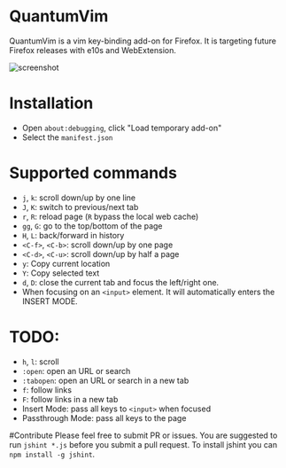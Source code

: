 QuantumVim
================
QuantumVim is a vim key-binding add-on for Firefox. It is targeting future Firefox releases with e10s and WebExtension.

![screenshot](https://github.com/shinglyu/QuantumVim/raw/master/doc/screenshot.png)

# Installation
* Open `about:debugging`, click "Load temporary add-on"
* Select the `manifest.json`

# Supported commands
* `j`, `k`: scroll down/up by one line
* `J`, `K`: switch to previous/next tab
* `r`, `R`: reload page (`R` bypass the local web cache)
* `gg`, `G`: go to the top/bottom of the page
* `H`, `L`: back/forward in history
* `<C-f>`, `<C-b>`: scroll down/up by one page
* `<C-d>`, `<C-u>`: scroll down/up by half a page
* `y`: Copy current location
* `Y`: Copy selected text
* `d`, `D`: close the current tab and focus the left/right one.
* When focusing on an `<input>` element. It will automatically enters the INSERT MODE.

# TODO:
* `h`, `l`: scroll
* `:open`: open an URL or search
* `:tabopen`: open an URL or search in a new tab
* `f`: follow links
* `F`: follow links in a new tab
* Insert Mode: pass all keys to `<input>` when focused
* Passthrough Mode: pass all keys to the page

#Contribute
Please feel free to submit PR or issues.
You are suggested to run `jshint *.js` before you submit a pull request. To install jshint you can `npm install -g jshint`.
